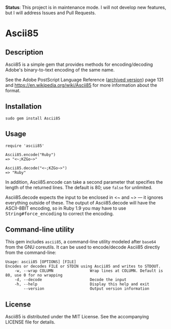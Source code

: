 **Status**: This project is in maintenance mode. I will not develop new features, but I will address Issues and Pull Requests.

# Ascii85

## Description

Ascii85 is a simple gem that provides methods for encoding/decoding Adobe's
binary-to-text encoding of the same name.

See the Adobe PostScript Language Reference ([archived version][PLRM]) page 131
and https://en.wikipedia.org/wiki/Ascii85 for more information about the format.

[PLRM]: https://web.archive.org/web/20161222092741/https://www.adobe.com/products/postscript/pdfs/PLRM.pdf


## Installation

`sudo gem install Ascii85`


## Usage

```
require 'ascii85'

Ascii85.encode("Ruby")
=> "<~;KZGo~>"

Ascii85.decode("<~;KZGo~>")
=> "Ruby"
```

In addition, Ascii85.encode can take a second parameter that specifies the
length of the returned lines. The default is 80; use `false` for unlimited.

Ascii85.decode expects the input to be enclosed in <~ and ~> — it
ignores everything outside of these. The output of Ascii85.decode
will have the ASCII-8BIT encoding, so in Ruby 1.9 you may have to use
<tt>String#force_encoding</tt> to correct the encoding.


## Command-line utility

This gem includes `ascii85`, a command-line utility modeled after `base64` from
the GNU coreutils. It can be used to encode/decode Ascii85 directly from the
command-line:

```
Usage: ascii85 [OPTIONS] [FILE]
Encodes or decodes FILE or STDIN using Ascii85 and writes to STDOUT.
    -w, --wrap COLUMN                Wrap lines at COLUMN. Default is 80, use 0 for no wrapping
    -d, --decode                     Decode the input
    -h, --help                       Display this help and exit
        --version                    Output version information
```


## License

Ascii85 is distributed under the MIT License. See the accompanying LICENSE file
for details.
